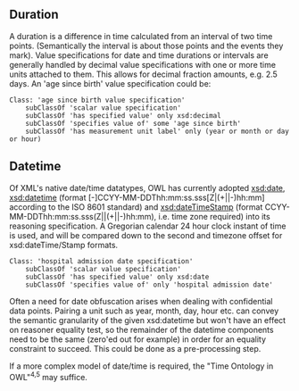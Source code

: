 
## Duration

A duration is a difference in time calculated from an interval of two time points. (Semantically the interval is about those points and the events they mark). Value specifications for date and time durations or intervals are generally handled by decimal value specifications with one or more time units attached to them. This allows for decimal fraction amounts, e.g. 2.5 days. An 'age since birth' value specification could be:

<!--
[//]: # (Class: 'duration value specification'
        subClassOf 'value specification'
        subClassOf 'specifies value of' only xsd:decimal
)
[//]: # (        subClassOf 'duration value specification')
-->

    Class: 'age since birth value specification'
        subClassOf 'scalar value specification'
        subClassOf 'has specified value' only xsd:decimal
        subClassOf 'specifies value of' some 'age since birth'
        subClassOf 'has measurement unit label' only (year or month or day or hour)

## Datetime

Of XML's native date/time datatypes, OWL has currently adopted [xsd:date](http://www.datypic.com/sc/xsd11/t-xsd_date.html), [xsd:datetime](http://www.datypic.com/sc/xsd11/t-xsd_dateTime.html) (format [-]CCYY-MM-DDThh:mm:ss.sss[Z|(+||-)hh:mm] according to the ISO 8601 standard) and [xsd:dateTimeStamp](http://www.datypic.com/sc/xsd11/t-xsd_dateTimeStamp.html) (format CCYY-MM-DDThh:mm:ss.sss(Z||(+||-)hh:mm), i.e. time zone required) into its reasoning specification.  A Gregorian calendar 24 hour clock instant of time is used, and will be compared down to the second and timezone offset for xsd:dateTime/Stamp formats.

<!--
[//]: # (    Class: 'date value specification'
        subClassOf 'value specification'
        subClassOf 'has specified value' only xsd:date
)
[//]: # (        subClassOf 'date value specification')
-->

    Class: 'hospital admission date specification'
        subClassOf 'scalar value specification'
        subClassOf 'has specified value' only xsd:date
        subClassOf 'specifies value of' only 'hospital admission date'

Often a need for date obfuscation arises when dealing with confidential data points. Pairing a unit such as year, month, day, hour etc. can convey the semantic granularity of the given xsd:datetime but won't have an effect on reasoner equality test, so the remainder of the datetime components need to be the same (zero'ed out for example) in order for an equality constraint to succeed.  This could be done as a pre-processing step.

If a more complex model of date/time is required, the "Time Ontology in OWL"<sup>4,5</sup> may suffice. 

